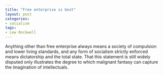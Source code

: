```yaml
---
title: "Free enterprise is best"
layout: post
categories:
- socialism
tags:
- Lew Rockwell
---
```


Anything other than free enterprise always means a society of compulsion and lower living standards, and any form of socialism strictly enforced means dictatorship and the total state. That this statement is still widely disputed only illustrates the degree to which malignant fantasy can capture the imagination of intellectuals.